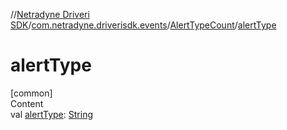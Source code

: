 //[Netradyne Driveri SDK](../../index.md)/[com.netradyne.driverisdk.events](../index.md)/[AlertTypeCount](index.md)/[alertType](alert-type.md)



# alertType  
[common]  
Content  
val [alertType](alert-type.md): [String](https://kotlinlang.org/api/latest/jvm/stdlib/kotlin/-string/index.html)  



